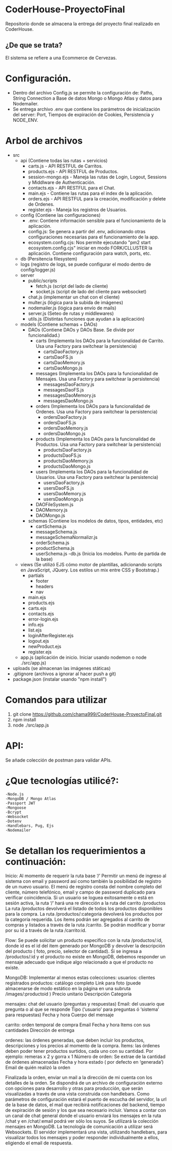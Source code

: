 # CoderHouse-ProyectoFinal
Repositorio donde se almacena la entrega del proyecto final realizado en CoderHouse.

## ¿De que se trata? 
El sistema se refiere a una Ecommerce de Cervezas.

# Configuración. 
* Dentro del archivo Config.js se permite la configuración de: Paths, String Connection a Base de datos Mongo o Mongo Atlas y datos para Nodemailer.
* Se entrega archivo .env que contiene los parámetros de inicialización del server: Port, Tiempos de expiración de Cookies, Persistencia y NODE_ENV.

# Arbol de archivos
- src
  - api (Contiene todas las rutas + servicios)
    - carts.js - API RESTFUL de Carritos.
    - products.ejs - API RESTFUL de Productos.
    - session-mongo.ejs - Maneja las rutas de Login, Logout, Sessions y Middlware de Authenticación.
    - contacts.ejs - API RESTFUL para el Chat.
    - main.ejs - Contiene las rutas para el index de la aplicación.
    - orders.ejs - API RESTFUL para la creación, modificación y delete de Ordenes.
    - register.ejs  - Maneja los registros de Usuarios.
  - config (Contiene las configuraciones)
    - .env: Contiene información sensible para el funcionamiento de la aplicación.
    - config.js: Se genera a partir del .env, adicionando otras configuraciones necesarias para el funcionamiento de la app.
    - ecosystem.config.cjs: Nos permite ejecutando "pm2 start ecosystem.config.cjs" iniciar en modo FORK/CLLUSTER la aplicación. Contiene configuración para watch, ports, etc.
  - db (Persitencia filesystem)
  - logs (registro de logs, se puede configurar el modo dentro de config/logger.js)
  - server
    - public/scripts
      - fetch.js (script del lado de cliente)
      - socket.js (script de lado del cliente para websocket) 
    - chat.js (implementar un chat con el cliente)
    - multer.js (lógica para la subida de imágenes)
    - nodemailer.js (lógica para envío de mails)
    - server.js (Seteo de rutas y middlewares)
    - utils.js (Distintas funciones que ayudan a la aplicación) 
  - models (Contiene schemas + DAOs)
    - DAOs (Contiene DAOs y DAOs Base. Se divide por funcionalidad.)
      - carts (Implementa los DAOs para la funcionalidad de Carrito. Usa una Factory para switchear la persistencia) 
        - cartsDaoFactory.js
        - cartsDaoFS.js
        - cartsDaoMemory.js
        - cartsDaoMongo.js 
      - messages (Implementa los DAOs para la funcionalidad de Mensajes. Usa una Factory para switchear la persistencia) 
        - messagesDaoFactory.js
        - messagesDaoFS.js
        - messagesDaoMemory.js
        - messagesDaoMongo.js  
      - orders (Implementa los DAOs para la funcionalidad de Ordenes. Usa una Factory para switchear la persistencia) 
        - ordersDaoFactory.js
        - ordersDaoFS.js
        - ordersDaoMemory.js
        - ordersDaoMongo.js  
      - products (Implementa los DAOs para la funcionalidad de Productos. Usa una Factory para switchear la persistencia) 
        - productsDaoFactory.js
        - productsDaoFS.js
        - productsDaoMemory.js
        - productsDaoMongo.js 
      - users (Implementa los DAOs para la funcionalidad de Usuarios. Usa una Factory para switchear la persistencia) 
        - usersDaoFactory.js
        - usersDaoFS.js
        - usersDaoMemory.js
        - usersDaoMongo.js 
      - DAOFileSystem.js
      - DAOMemory.js
      - DAOMongo.js
    - schemas (Contiene los modelos de datos, tipos, entidades, etc)
      - cartSchema.js
      - messageSchema.js
      - messageSchemaNormalizr.js
      - orderSchema.js
      - productSchema.js
      - userSchema.js
    -db.js (Inicia los modelos. Punto de partida de la base)
  - views (Se utilizó EJS cómo motor de plantillas, adicionando scripts en JavaScript, JQuery. Los estilos un mix entre CSS y Bootstrap.)
    - partials
      - footer
      - headers
      - nav
    - main.ejs
    - products.ejs
    - carts.ejs
    - contacts.ejs
    - error-login.ejs
    - info.ejs
    - list.ejs
    - loginAfterRegister.ejs
    - logout.ejs
    - newProduct.ejs
    - register.ejs
  - app.js (aplicación de inicio. Iniciar usando nodemon o node ./src/app.js)
- uploads (se almacenan las imágenes státicas)
- .gitignore (archivos a ignorar al hacer push a git)
- package.json (instalar usando "npm install")


# Comandos para utilizar
1) git clone https://github.com/chama999/CoderHouse-ProyectoFinal.git
2) npm install
3) node ./src/app.js

# API:
Se añade colección de postman para validar APIs.

# ¿Que tecnologías utilicé?:
    -Node.js
    -MongoDB / Mongo Atlas
    -Passport JWT
    -Mongoose
    -Bcrypt
    -Websocket
    -Dotenv
    -Handlebars, Pug, Ejs
    -Nodemailer

# Se detallan los requerimientos a continuación:

Inicio: Al momento de requerir la ruta base ‘/’
Permitir un menú de ingreso al sistema con email y password así como también la posibilidad de registro de un nuevo usuario.
El menú de registro consta del nombre completo del cliente, número telefónico, email y campo de password duplicado para verificar coincidencia.
Si un usuario se loguea exitosamente o está en sesión activa, la ruta ‘/’ hará una re dirección a la ruta del carrito /productos 
La ruta /productos devolverá el listado de todos los productos disponibles para la compra.
La ruta /productos/:categoria devolverá los productos por la categoría requerida.
Los ítems podrán ser agregados al carrito de compras y listados a través de la ruta /carrito.
Se podrán modificar y borrar por su id a través de la ruta /carrito:id.

Flow: Se puede solicitar un producto específico con la ruta /productos/:id, donde id es el id del item generado por MongoDB y devolver la descripción del producto ( foto, precio, selector de cantidad). 
Si se ingresa a /productos/:id y el producto no existe en MongoDB, debemos responder un mensaje adecuado que indique algo relacionado a que el producto no existe.

MongoDB:
Implementar al menos estas colecciones:
usuarios: clientes registrados
productos: catálogo completo
Link para foto (puede almacenarse de modo estático en la página en una subruta /images/:productoid )
Precio unitario
Descripción
Categoría

mensajes: chat del usuario (preguntas y respuestas)
Email: del usuario que pregunta o al que se responde
Tipo (‘usuario’ para preguntas ó ‘sistema’ para respuestas)
Fecha y hora
Cuerpo del mensaje

carrito: orden temporal de compra
Email
Fecha y hora
Items con sus cantidades
Dirección de entrega

ordenes: las órdenes generadas, que deben incluir los productos, descripciones y los precios al momento de la compra. 
Ítems:  las órdenes deben poder tener productos surtidos, cada uno con su cantidad. Por ejemplo: remeras x 2 y gorra x 1
Número de orden: Se extrae de la cantidad de órdenes almacenadas
Fecha y hora
estado ( por defecto en ‘generada’)
Email de quién realizó la orden


Finalizada la orden, enviar un mail a la dirección de mi cuenta con los detalles de la orden.
Se dispondrá de un archivo de configuración externo con opciones para desarrollo y otras para producción, que serán visualizadas a través de una vista construida con handlebars. Como parámetros de configuración estará el puerto de escucha del servidor, la url de la base de datos, el mail que recibirá notificaciones del backend, tiempo de expiración de sesión y los que sea necesario incluir.
Vamos a contar con un canal de chat general donde el usuario enviará los mensajes en la ruta /chat y en /chat/:email podrá ver sólo los suyos. Se utilizará la colección mensajes en MongoDB.  La tecnología de comunicación a utilizar será Websockets. El servidor implementará una vista, utilizando handlebars, para visualizar todos los mensajes y poder responder individualmente a ellos, eligiendo el email de respuesta.




